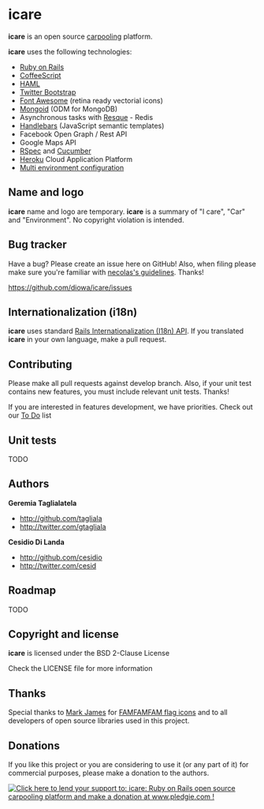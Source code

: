 icare
==============

**icare** is an open source [carpooling](http://en.wikipedia.org/wiki/Carpool) platform.

**icare** uses the following technologies:

* [Ruby on Rails][1]
* [CoffeeScript][2]
* [HAML][3]
* [Twitter Bootstrap][4]
* [Font Awesome][5] (retina ready vectorial icons)
* [Mongoid][6] (ODM for MongoDB)
* Asynchronous tasks with [Resque][7] - Redis
* [Handlebars][8] (JavaScript semantic templates)
* Facebook Open Graph / Rest API
* Google Maps API
* [RSpec][9] and [Cucumber][10]
* [Heroku][11] Cloud Application Platform
* [Multi environment configuration][12]

 [1]: http://rubyonrails.org/
 [2]: http://coffeescript.org/
 [3]: http://haml.info/
 [4]: http://twitter.github.com/bootstrap/
 [5]: http://fortawesome.github.com/Font-Awesome/
 [6]: http://mongoid.org/en/mongoid/index.html
 [7]: http://github.com/defunkt/resque
 [8]: http://handlebarsjs.com/
 [9]: http://rspec.info/
 [10]: http://cukes.info/
 [11]: http://www.heroku.com/
 [12]: http://github.com/lukeredpath/simpleconfig


Name and logo
-------------

**icare** name and logo are temporary. **icare** is a summary of "I care", "Car" and "Environment". No copyright violation is intended.


Bug tracker
-----------

Have a bug? Please create an issue here on GitHub! Also, when filing please make sure you're familiar with [necolas's guidelines](https://github.com/necolas/issue-guidelines). Thanks!

https://github.com/diowa/icare/issues


Internationalization (i18n)
---------------------------

**icare** uses standard [Rails Internationalization (I18n) API](http://guides.rubyonrails.org/i18n.html). If you translated **icare** in your own language, make a pull request.


Contributing
------------

Please make all pull requests against develop branch. Also, if your unit test contains new features, you must include relevant unit tests. Thanks!

If you are interested in features development, we have priorities. Check out our [To Do](/diowa/icare/wiki/To-Do) list


Unit tests
----------

TODO


Authors
-------

**Geremia Taglialatela**

+ http://github.com/tagliala
+ http://twitter.com/gtagliala

**Cesidio Di Landa**

+ http://github.com/cesidio
+ http://twitter.com/cesid


Roadmap
--------

TODO


Copyright and license
---------------------

**icare** is licensed under the BSD 2-Clause License

Check the LICENSE file for more information


Thanks
------

Special thanks to [Mark James](http://www.famfamfam.com/) for [FAMFAMFAM flag icons](http://www.famfamfam.com/lab/icons/flags/) and to all developers of open source libraries used in this project.


Donations
---------

If you like this project or you are considering to use it (or any part of it) for commercial purposes, please make
a donation to the authors.

[![Click here to lend your support to: icare: Ruby on Rails open source carpooling platform and make a donation at www.pledgie.com !](www.pledgie.com/campaigns/18177.png?skin_name=chrome)](http://www.pledgie.com/campaigns/18177)
